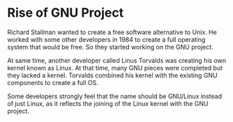 # Rise of GNU Project

Richard Stallman wanted to create a free software alternative to Unix. He worked with some other developers in 1984 to create a full operating system that would be free. So they started working on the GNU project.

At same time, another developer called Linus Torvalds was creating his own kernel known as Linux. At that time, many GNU pieces were completed but they lacked a kernel. Torvalds combined his kernel with the existing GNU components to create a full OS.

Some developers strongly feel that the name should be GNU/Linux instead of just Linux, as it reflects the joining of the Linux kernel with the GNU project.
